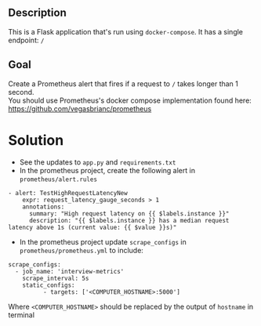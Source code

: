 ## Description

This is a Flask application that's run using `docker-compose`.  It has a single endpoint: `/`

## Goal
Create a Prometheus alert that fires if a request to `/` takes longer than 1 second.  
You should use Prometheus's docker compose implementation found here: https://github.com/vegasbrianc/prometheus 

# Solution
* See the updates to `app.py` and `requirements.txt`
* In the prometheus project, create the following alert in `prometheus/alert.rules`

```
- alert: TestHighRequestLatencyNew
    expr: request_latency_gauge_seconds > 1
    annotations:
      summary: "High request latency on {{ $labels.instance }}"
      description: "{{ $labels.instance }} has a median request latency above 1s (current value: {{ $value }}s)"
```
* In the prometheus project update `scrape_configs` in `prometheus/prometheus.yml` to include:
```
scrape_configs:
  - job_name: 'interview-metrics'
    scrape_interval: 5s
    static_configs:
          - targets: ['<COMPUTER_HOSTNAME>:5000']
 ```
 Where `<COMPUTER_HOSTNAME>` should be replaced by the output of `hostname` in terminal
